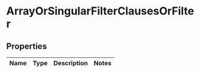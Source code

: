 # ArrayOrSingularFilterClausesOrFilter

## Properties
Name | Type | Description | Notes
------------ | ------------- | ------------- | -------------
